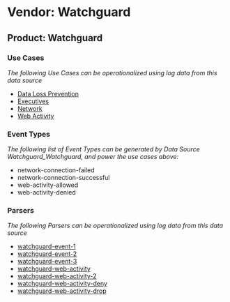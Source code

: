 Vendor: Watchguard
==================
Product: Watchguard
-------------------

### Use Cases

_The following Use Cases can be operationalized using log data from this data source_

* [Data Loss Prevention](usecase_data_loss_prevention.md)
* [Executives](usecase_executives.md)
* [Network](usecase_network.md)
* [Web Activity](usecase_web_activity.md)


### Event Types

_The following list of Event Types can be generated by Data Source Watchguard_Watchguard, and power the use cases above:_

- network-connection-failed
- network-connection-successful
- web-activity-allowed
- web-activity-denied


### Parsers

_The following Parsers can be operationalized using log data from this data source_

* [watchguard-event-1](parserContent_watchguard-event-1.md)
* [watchguard-event-2](parserContent_watchguard-event-2.md)
* [watchguard-event-3](parserContent_watchguard-event-3.md)
* [watchguard-web-activity](parserContent_watchguard-web-activity.md)
* [watchguard-web-activity-2](parserContent_watchguard-web-activity-2.md)
* [watchguard-web-activity-deny](parserContent_watchguard-web-activity-deny.md)
* [watchguard-web-activity-drop](parserContent_watchguard-web-activity-drop.md)
